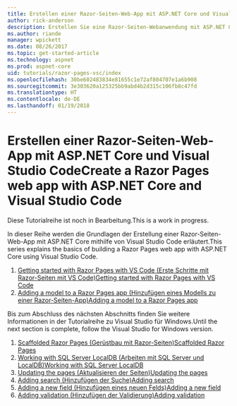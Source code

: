```yaml
---
title: Erstellen einer Razor-Seiten-Web-App mit ASP.NET Core und Visual Studio Code
author: rick-anderson
description: Erstellen Sie eine Razor-Seiten-Webanwendung mit ASP.NET Core und EF Core.
ms.author: riande
manager: wpickett
ms.date: 08/26/2017
ms.topic: get-started-article
ms.technology: aspnet
ms.prod: aspnet-core
uid: tutorials/razor-pages-vsc/index
ms.openlocfilehash: 30be602483834e81655c1e72af804707e1a6b908
ms.sourcegitcommit: 3e303620a125325bb9abd4b2d315c106fb8c47fd
ms.translationtype: HT
ms.contentlocale: de-DE
ms.lasthandoff: 01/19/2018
---
```

# <a name="create-a-razor-pages-web-app-with-aspnet-core-and-visual-studio-code"></a><span data-ttu-id="01558-103">Erstellen einer Razor-Seiten-Web-App mit ASP.NET Core und Visual Studio Code</span><span class="sxs-lookup"><span data-stu-id="01558-103">Create a Razor Pages web app with ASP.NET Core and Visual Studio Code</span></span>

<span data-ttu-id="01558-104">Diese Tutorialreihe ist noch in Bearbeitung.</span><span class="sxs-lookup"><span data-stu-id="01558-104">This is a work in progress.</span></span>

<span data-ttu-id="01558-105">In dieser Reihe werden die Grundlagen der Erstellung einer Razor-Seiten-Web-App mit ASP.NET Core mithilfe von Visual Studio Code erläutert.</span><span class="sxs-lookup"><span data-stu-id="01558-105">This series explains the basics of building a Razor Pages web app with ASP.NET Core using Visual Studio Code.</span></span>

1. [<span data-ttu-id="01558-106">Getting started with Razor Pages with VS Code (Erste Schritte mit Razor-Seiten mit VS Code)</span><span class="sxs-lookup"><span data-stu-id="01558-106">Getting started with Razor Pages with VS Code</span></span>](xref:tutorials/razor-pages-vsc/razor-pages-start)
1. [<span data-ttu-id="01558-107">Adding a model to a Razor Pages app (Hinzufügen eines Modells zu einer Razor-Seiten-App)</span><span class="sxs-lookup"><span data-stu-id="01558-107">Adding a model to a Razor Pages app</span></span>](xref:tutorials/razor-pages-vsc/model)

<span data-ttu-id="01558-108">Bis zum Abschluss des nächsten Abschnitts finden Sie weitere Informationen in der Tutorialreihe zu Visual Studio für Windows.</span><span class="sxs-lookup"><span data-stu-id="01558-108">Until the next section is complete, follow the Visual Studio for Windows version.</span></span>


1. [<span data-ttu-id="01558-109">Scaffolded Razor Pages (Gerüstbau mit Razor-Seiten)</span><span class="sxs-lookup"><span data-stu-id="01558-109">Scaffolded Razor Pages</span></span>](xref:tutorials/razor-pages/page)
1. [<span data-ttu-id="01558-110">Working with SQL Server LocalDB (Arbeiten mit SQL Server und LocalDB)</span><span class="sxs-lookup"><span data-stu-id="01558-110">Working with SQL Server LocalDB</span></span>](xref:tutorials/razor-pages/sql)
1. [<span data-ttu-id="01558-111">Updating the pages (Aktualisieren der Seiten)</span><span class="sxs-lookup"><span data-stu-id="01558-111">Updating the pages</span></span>](xref:tutorials/razor-pages/da1)
1. [<span data-ttu-id="01558-112">Adding search (Hinzufügen der Suche)</span><span class="sxs-lookup"><span data-stu-id="01558-112">Adding search</span></span>](xref:tutorials/razor-pages/search)
1. [<span data-ttu-id="01558-113">Adding a new field (Hinzufügen eines neuen Felds)</span><span class="sxs-lookup"><span data-stu-id="01558-113">Adding a new field</span></span>](xref:tutorials/razor-pages/new-field)
1. [<span data-ttu-id="01558-114">Adding validation (Hinzufügen der Validierung)</span><span class="sxs-lookup"><span data-stu-id="01558-114">Adding validation</span></span>](xref:tutorials/razor-pages/validation)
